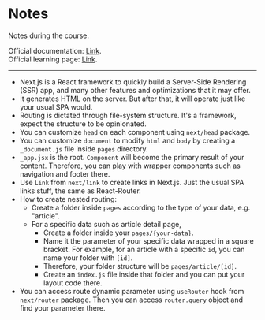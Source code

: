# Notes

Notes during the course.

Official documentation: [Link](https://nextjs.org/docs/getting-started).  
Official learning page: [Link](https://nextjs.org/learn/foundations/about-nextjs?utm_source=next-site&utm_medium=nav-cta&utm_campaign=next-website).

---

- Next.js is a React framework to quickly build a Server-Side Rendering (SSR) app, and many other features and optimizations that it may offer.
- It generates HTML on the server. But after that, it will operate just like your usual SPA would.
- Routing is dictated through file-system structure. It's a framework, expect the structure to be opinionated.
- You can customize `head` on each component using `next/head` package.
- You can customize `document` to modify `html` and `body` by creating a `_document.js` file inside `pages` directory.
- `_app.jsx` is the root. `Component` will become the primary result of your content. Therefore, you can play with wrapper components such as navigation and footer there.
- Use `Link` from `next/link` to create links in Next.js. Just the usual SPA links stuff, the same as React-Router.
- How to create nested routing:
  - Create a folder inside `pages` according to the type of your data, e.g. "article".
  - For a specific data such as article detail page,
    - Create a folder inside your `pages/{your-data}`.
    - Name it the parameter of your specific data wrapped in a square bracket. For example, for an article with a specific `id`, you can name your folder with `[id]`.
    - Therefore, your folder structure will be `pages/article/[id]`.
    - Create an `index.js` file inside that folder and you can put your layout code there.
- You can access route dynamic parameter using `useRouter` hook from `next/router` package. Then you can access `router.query` object and find your parameter there.

